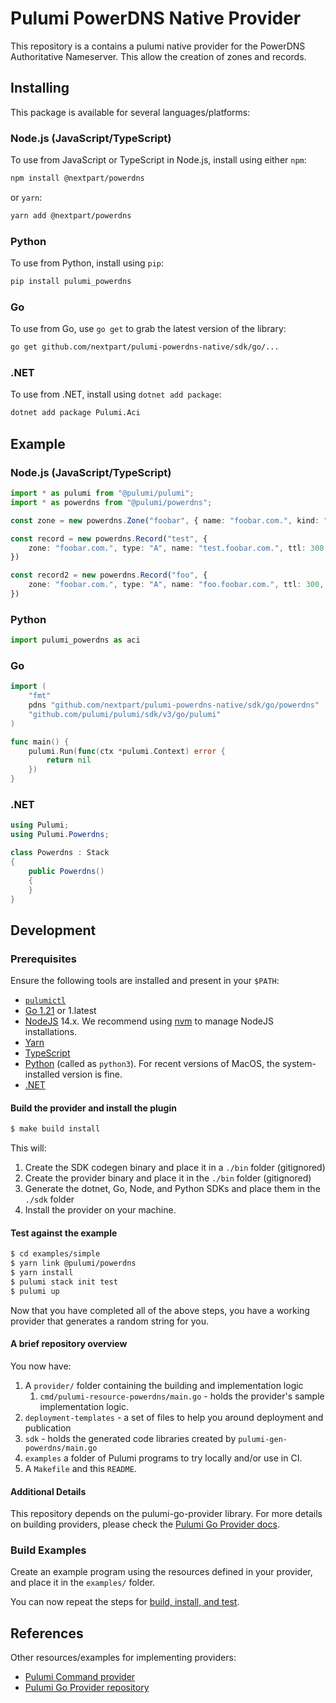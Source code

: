# Pulumi PowerDNS Native Provider

This repository is a contains a pulumi native provider for the PowerDNS Authoritative Nameserver. This allow the creation of zones and records. 

## Installing

This package is available for several languages/platforms:

### Node.js (JavaScript/TypeScript)

To use from JavaScript or TypeScript in Node.js, install using either `npm`:

```bash
npm install @nextpart/powerdns
```

or `yarn`:

```bash
yarn add @nextpart/powerdns
```

### Python

To use from Python, install using `pip`:

```bash
pip install pulumi_powerdns
```

### Go

To use from Go, use `go get` to grab the latest version of the library:

```bash
go get github.com/nextpart/pulumi-powerdns-native/sdk/go/...
```

### .NET

To use from .NET, install using `dotnet add package`:

```bash
dotnet add package Pulumi.Aci
```

## Example

### Node.js (JavaScript/TypeScript)

```typescript
import * as pulumi from "@pulumi/pulumi";
import * as powerdns from "@pulumi/powerdns";

const zone = new powerdns.Zone("foobar", { name: "foobar.com.", kind: "master", account: "admin"});

const record = new powerdns.Record("test", { 
    zone: "foobar.com.", type: "A", name: "test.foobar.com.", ttl: 300, records : ["10.0.0.1", "10.0.0.2", "10.0.0.3", "10.0.0.4"]
})

const record2 = new powerdns.Record("foo", { 
    zone: "foobar.com.", type: "A", name: "foo.foobar.com.", ttl: 300, records : ["10.0.0.1", "10.0.0.3", "10.0.0.4"]
})
```
 
### Python

```python
import pulumi_powerdns as aci
```

### Go

```go
import (
	"fmt"
	pdns "github.com/nextpart/pulumi-powerdns-native/sdk/go/powerdns"
	"github.com/pulumi/pulumi/sdk/v3/go/pulumi"
)

func main() {
	pulumi.Run(func(ctx *pulumi.Context) error {
		return nil
	})
}
```

### .NET

```csharp
using Pulumi;
using Pulumi.Powerdns;

class Powerdns : Stack
{
    public Powerdns()
    {
    }
}
```


## Development
### Prerequisites

Ensure the following tools are installed and present in your `$PATH`:

* [`pulumictl`](https://github.com/pulumi/pulumictl#installation)
* [Go 1.21](https://golang.org/dl/) or 1.latest
* [NodeJS](https://nodejs.org/en/) 14.x.  We recommend using [nvm](https://github.com/nvm-sh/nvm) to manage NodeJS installations.
* [Yarn](https://yarnpkg.com/)
* [TypeScript](https://www.typescriptlang.org/)
* [Python](https://www.python.org/downloads/) (called as `python3`).  For recent versions of MacOS, the system-installed version is fine.
* [.NET](https://dotnet.microsoft.com/download)

#### Build the provider and install the plugin

   ```bash
   $ make build install
   ```
   
This will:

1. Create the SDK codegen binary and place it in a `./bin` folder (gitignored)
2. Create the provider binary and place it in the `./bin` folder (gitignored)
3. Generate the dotnet, Go, Node, and Python SDKs and place them in the `./sdk` folder
4. Install the provider on your machine.

#### Test against the example
   
```bash
$ cd examples/simple
$ yarn link @pulumi/powerdns
$ yarn install
$ pulumi stack init test
$ pulumi up
```

Now that you have completed all of the above steps, you have a working provider that generates a random string for you.

#### A brief repository overview

You now have:

1. A `provider/` folder containing the building and implementation logic
    1. `cmd/pulumi-resource-powerdns/main.go` - holds the provider's sample implementation logic.
2. `deployment-templates` - a set of files to help you around deployment and publication
3. `sdk` - holds the generated code libraries created by `pulumi-gen-powerdns/main.go`
4. `examples` a folder of Pulumi programs to try locally and/or use in CI.
5. A `Makefile` and this `README`.

#### Additional Details

This repository depends on the pulumi-go-provider library. For more details on building providers, please check
the [Pulumi Go Provider docs](https://github.com/pulumi/pulumi-go-provider).

### Build Examples

Create an example program using the resources defined in your provider, and place it in the `examples/` folder.

You can now repeat the steps for [build, install, and test](#test-against-the-example).

## References

Other resources/examples for implementing providers:
* [Pulumi Command provider](https://github.com/pulumi/pulumi-command/blob/master/provider/pkg/provider/provider.go)
* [Pulumi Go Provider repository](https://github.com/pulumi/pulumi-go-provider)
